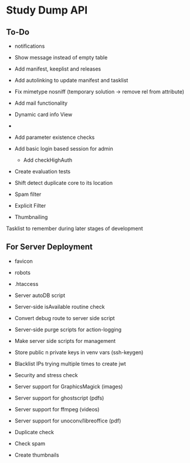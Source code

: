 # Study Dump API

## To-Do

-   notifications

-   Show message instead of empty table

-   Add manifest, keeplist and releases

-  Add autolinking to update manifest and tasklist

-   Fix mimetype nosniff (temporary solution -> remove rel from attribute)

-   Add mail functionality

-   Dynamic card info View

-   
-   Add parameter existence checks

-   Add basic login based session for admin

    -   Add checkHighAuth

-   Create evaluation tests

-   Shift detect duplicate core to its location

-   Spam filter

-   Explicit Filter

-   Thumbnailing

Tasklist to remember during later stages of development

## For Server Deployment

-   favicon

-   robots

-   .htaccess

-   Server autoDB script

-   Server-side isAvailable routine check

-   Convert debug route to server side script

-   Server-side purge scripts for action-logging

-   Make server side scripts for management

-   Store public n private keys in venv vars (ssh-keygen)

-   Blacklist IPs trying multiple times to create jwt

-   Security and stress check

-   Server support for GraphicsMagick (images)

-   Server support for ghostscript (pdfs)

-   Server support for ffmpeg (videos)

-   Server support for unoconv/libreoffice (pdf)

-   Duplicate check

-   Check spam

-   Create thumbnails

